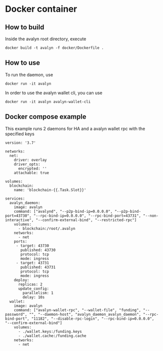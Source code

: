 # Docker container
## How to build
Inside the avalyn root directory, execute
```
docker build -t avalyn -f docker/Dockerfile .
```

## How to use
To run the daemon, use
```
docker run -it avalyn
```

In order to use the avalyn wallet cli, you can use
```
docker run -it avalyn avalyn-wallet-cli
```

## Docker compose example
This example runs 2 daemons for HA and a avalyn wallet rpc with the specified keys
```
version: '3.7'

networks:
  net:
    driver: overlay
    driver_opts:
      encrypted: ''
    attachable: true
    
volumes:
  blockchain:
    name: 'blockchain-{{.Task.Slot}}'
    
services:
  avalyn_daemon:
    image: avalyn
    command: ["avalynd", "--p2p-bind-ip=0.0.0.0", "--p2p-bind-port=43730", "--rpc-bind-ip=0.0.0.0", "--rpc-bind-port=43731", "--non-interactive", "--confirm-external-bind", "--restricted-rpc"]
    volumes:
      - blockchain:/root/.avalyn
    networks:
      - net
    ports:
     - target: 43730
       published: 43730
       protocol: tcp
       mode: ingress
     - target: 43731
       published: 43731
       protocol: tcp
       mode: ingress
    deploy:
      replicas: 2
      update_config:
        parallelism: 1
        delay: 10s
  wallet:
    image: avalyn
    command: ["avalyn-wallet-rpc", "--wallet-file", "funding", "--password", "", "--daemon-host", "avalyn_daemon_avalyn_daemon", "--rpc-bind-port", "11182", "--disable-rpc-login", "--rpc-bind-ip=0.0.0.0", "--confirm-external-bind"]
    volumes:
      - ./wallet.keys:/funding.keys
      - ./wallet.cache:/funding.cache
    networks:
      - net
```
